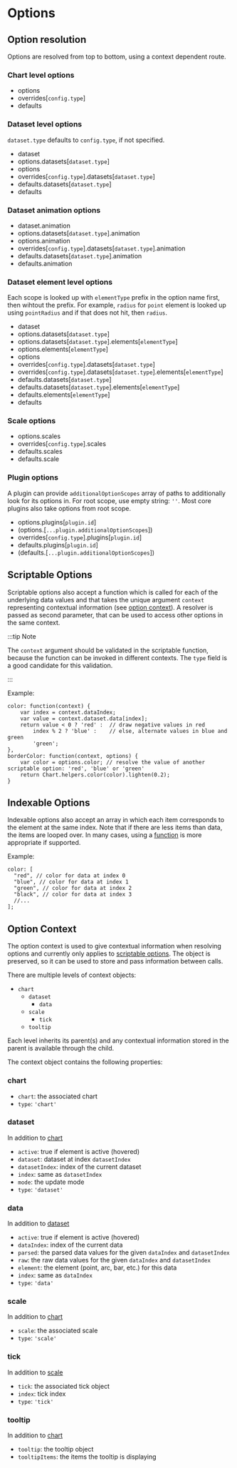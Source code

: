 Options
=======

Option resolution
-----------------

Options are resolved from top to bottom, using a context dependent route.

### Chart level options

-   options
-   overrides\[`config.type`\]
-   defaults

### Dataset level options

`dataset.type` defaults to `config.type`, if not specified.

-   dataset
-   options.datasets\[`dataset.type`\]
-   options
-   overrides\[`config.type`\].datasets\[`dataset.type`\]
-   defaults.datasets\[`dataset.type`\]
-   defaults

### Dataset animation options

-   dataset.animation
-   options.datasets\[`dataset.type`\].animation
-   options.animation
-   overrides\[`config.type`\].datasets\[`dataset.type`\].animation
-   defaults.datasets\[`dataset.type`\].animation
-   defaults.animation

### Dataset element level options

Each scope is looked up with `elementType` prefix in the option name first, then wihtout the prefix. For example, `radius` for `point` element is looked up using `pointRadius` and if that does not hit, then `radius`.

-   dataset
-   options.datasets\[`dataset.type`\]
-   options.datasets\[`dataset.type`\].elements\[`elementType`\]
-   options.elements\[`elementType`\]
-   options
-   overrides\[`config.type`\].datasets\[`dataset.type`\]
-   overrides\[`config.type`\].datasets\[`dataset.type`\].elements\[`elementType`\]
-   defaults.datasets\[`dataset.type`\]
-   defaults.datasets\[`dataset.type`\].elements\[`elementType`\]
-   defaults.elements\[`elementType`\]
-   defaults

### Scale options

-   options.scales
-   overrides\[`config.type`\].scales
-   defaults.scales
-   defaults.scale

### Plugin options

A plugin can provide `additionalOptionScopes` array of paths to additionally look for its options in. For root scope, use empty string: `''`. Most core plugins also take options from root scope.

-   options.plugins\[`plugin.id`\]
-   (options.\[`...plugin.additionalOptionScopes`\])
-   overrides\[`config.type`\].plugins\[`plugin.id`\]
-   defaults.plugins\[`plugin.id`\]
-   (defaults.\[`...plugin.additionalOptionScopes`\])

Scriptable Options
------------------

Scriptable options also accept a function which is called for each of the underlying data values and that takes the unique argument `context` representing contextual information (see [option context](options.md#option-context)). A resolver is passed as second parameter, that can be used to access other options in the same context.

:::tip Note

The `context` argument should be validated in the scriptable function, because the function can be invoked in different contexts. The `type` field is a good candidate for this validation.

:::

Example:

    color: function(context) {
        var index = context.dataIndex;
        var value = context.dataset.data[index];
        return value < 0 ? 'red' :  // draw negative values in red
            index % 2 ? 'blue' :    // else, alternate values in blue and green
            'green';
    },
    borderColor: function(context, options) {
        var color = options.color; // resolve the value of another scriptable option: 'red', 'blue' or 'green'
        return Chart.helpers.color(color).lighten(0.2);
    }

Indexable Options
-----------------

Indexable options also accept an array in which each item corresponds to the element at the same index. Note that if there are less items than data, the items are looped over. In many cases, using a [function](#scriptable-options) is more appropriate if supported.

Example:

    color: [
      "red", // color for data at index 0
      "blue", // color for data at index 1
      "green", // color for data at index 2
      "black", // color for data at index 3
      //...
    ];

Option Context
--------------

The option context is used to give contextual information when resolving options and currently only applies to [scriptable options](#scriptable-options). The object is preserved, so it can be used to store and pass information between calls.

There are multiple levels of context objects:

-   `chart`
    -   `dataset`
        -   `data`
    -   `scale`
        -   `tick`
    -   `tooltip`

Each level inherits its parent(s) and any contextual information stored in the parent is available through the child.

The context object contains the following properties:

### chart

-   `chart`: the associated chart
-   `type`: `'chart'`

### dataset

In addition to [chart](#chart)

-   `active`: true if element is active (hovered)
-   `dataset`: dataset at index `datasetIndex`
-   `datasetIndex`: index of the current dataset
-   `index`: same as `datasetIndex`
-   `mode`: the update mode
-   `type`: `'dataset'`

### data

In addition to [dataset](#dataset)

-   `active`: true if element is active (hovered)
-   `dataIndex`: index of the current data
-   `parsed`: the parsed data values for the given `dataIndex` and `datasetIndex`
-   `raw`: the raw data values for the given `dataIndex` and `datasetIndex`
-   `element`: the element (point, arc, bar, etc.) for this data
-   `index`: same as `dataIndex`
-   `type`: `'data'`

### scale

In addition to [chart](#chart)

-   `scale`: the associated scale
-   `type`: `'scale'`

### tick

In addition to [scale](#scale)

-   `tick`: the associated tick object
-   `index`: tick index
-   `type`: `'tick'`

### tooltip

In addition to [chart](#chart)

-   `tooltip`: the tooltip object
-   `tooltipItems`: the items the tooltip is displaying
